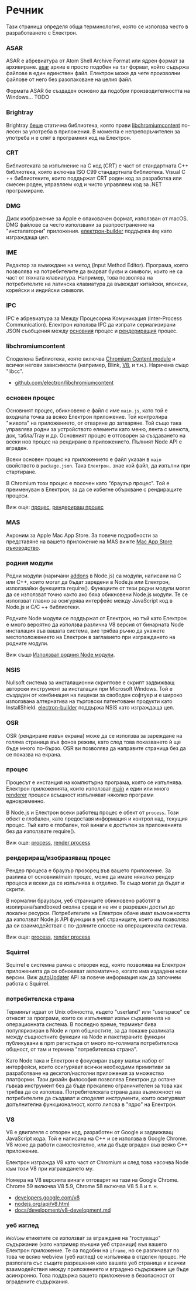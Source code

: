 # Речник

Тази страница определя обща терминология, която се използва често в разработването с Електрон.

### ASAR

ASAR е абревиатура от Atom Shell Archive Format или ядрен формат за архивиране. [asar](https://github.com/electron/asar) архив е просто подобен на `tar` формат, който съдържа файлове в един единствен файл. Електрон може да чете произволни файлове от него без разопаковане на целия файл.

Формата ASAR бе създаден основно да подобри производителността на Windows... TODO

### Brightray

Brightray [беше](https://github.com/electron-archive/brightray) статична библиотека, която прави [libchromiumcontent](#libchromiumcontent) по-лесен за употреба в приложения. В момента е непрепоръчителен за употреба и е слят в програмния код на Електрон.

### CRT

Библиотеката за изпълнение на C код (CRT) е част от стандартната C++ библиотека, която включва ISO C99 стандартната библиотека. Visual C ++ библиотеките, които поддържат CRT роден код за разработка или смесен роден, управляем код и чисто управляем код за .NET програмиране.

### DMG

Диск изображение за Apple е опаковачен формат, използван от macOS. DMG файлове са често използвани за разпространение на "инсталаторни" приложения. [електрон-builder](https://github.com/electron-userland/electron-builder) поддържа `dmg` като изграждаща цел.

### IME

Редактор за въвеждане на метод (Input Method Editor). Програма, която позволява на потребителите да вкарват букви и символи, които не са част от тяхната клавиатура. Например, това позволява на потребителите на латинска клавиатура да въвеждат китайски, японски, корейски и индийски символи.

### IPC

IPC е абревиатура за Между Процесорна Комуникация (Inter-Process Communication). Електрон използва IPC да изпрати сериализирани JSON съобщения между [основния](#main-process) процес и [рендериращия](#renderer-process) процес.

### libchromiumcontent

Споделена Библиотека, която включва [Chromium Content module](https://www.chromium.org/developers/content-module) и всички негови зависимости (например, Blink, [V8](#v8), и т.н.). Наричана също "libcc".

- [github.com/electron/libchromiumcontent](https://github.com/electron/libchromiumcontent)

### основен процес

Основният процес, обикновено е файл с име `main.js`, като той е входната точка за всяко Електрон приложение. Той контролира "живота" на приложението, от отваряне до затваряне. Той също така управлява родни за устройството елементи като меню, лента с менюта, док, табла/Tray и др. Основният процес е отговорен за създаването на всеки нов процес на рендиране в приложението. Пълният Node API е вграден.

Всеки основен процес на приложението е файл указан в `main` свойството в `package.json`. Така `Електрон.` знае кой файл, да изпълни при стартиране.

В Chromium този процес е посочен като "браузър процес". Той е преименуван в Електрон, за да се избегне объркване с рендиращите процеси.

Виж още: [процес](#process), [рендериращ процес](#renderer-process)

### MAS

Акроним за Apple Mac App Store. За повече подробности за представяне на вашето приложение на MAS вижте [Mac App Store ръководство](tutorial/mac-app-store-submission-guide.md).

### родния модули

Родни модули (наричани [addons](https://nodejs.org/api/addons.html) в Node.js) са модули, написани на C или C++, които могат да бъдат заредени в Node.js или Електрон, използвайки функцията require(). Функциите от тези родни модули могат да се използват точно както ако бяха обикновени Node.js модули. Те се използват главно за осигурява интерфейс между JavaScript код в Node.js и C/C ++ библиотеки.

Родните Node модули се поддържат от Eлектрон, но тъй като Eлектрон е много вероятно да използва различна V8 версия от бинарната Node инсталация във вашата система, вие трябва ръчно да укажете местоположението на Електрон в заглавието при изграждането на родните модули.

Виж също [Използват родния Node модули](tutorial/using-native-node-modules.md).

### NSIS

Nullsoft система за инсталационни скриптове е скрипт задвижващ авторски инструмент за инсталация при Microsoft Windows. Той е създаден от комбинация на лицензи за свободен софтуер и е широко използвана алтернатива на търговски патентовани продукти като InstallShield. [electron-builder](https://github.com/electron-userland/electron-builder) поддържа NSIS като изграждаща цел.

### OSR

OSR (рендиране извън екрана) може да се използва за зареждане на голяма страница във фонов режим, като след това показването ѝ ще бъде много по-бързо. OSR ви позволява да направите страница без да се показва на екрана.

### процес

Процесът е инстанция на компютърна програма, която се изпълнява. Електрон приложенията, които използват [main](#main-process) и един или много [renderer](#renderer-process) процеси всъщност изпълняват няколко програми едновременно.

В Node.js и Електрон всеки работещ процес е обект от `process`. Този обект е глобален, като предоставя информация и контрол над, текущия процес. Тъй като е глобален, той винаги е достъпен за приложенията без да използвате require().

Виж още: [process](#main-process), [render process](#renderer-process)

### рендериращ/изобразяващ процес

Рендер процеса е браузър прозорец във вашето приложение. За разлика от основния/main процес, може да имате няколко рендер процеса и всеки да се изпълнява в отделно. Те също могат да бъдат и скрити.

В нормални браузъри, уеб страниците обикновено работят в изолирана/sandboxed околна среда и не им е разрешен достъп до локални ресурси. Потребителите на Електрон обаче имат възможността да използват Node.js API функции в уеб страниците, което им позволява да си взаимодействат с по-долните слоеве на операционната система.

Виж още: [process](#process), [render process](#main-process)

### Squirrel

Squirrel е системна рамка с отворен код, която позволява на Електрон приложенията да се обновяват автоматично, когато има издадени нови версии. Виж [autoUpdater](api/auto-updater.md) API за повече информация как да започнем работа с Squirrel.

### потребителска страна

Терминът идват от Unix обяността, където "userland" или "userspace" се отнасят за програми, които се изпълняват извън сърцевината на операционната система. В последно време, терминът бива популяризиран в Node и npm общностите, за да покаже разликата между същностните функции на Node и пакетираните функции публикувани в npm регистъра от много по-голямата потребителска общност, от там и термина "потребителска страна".

Като Node така и Електрон е фокусиран върху малък набор от интерфейси, които осигуряват всички необходими примитиви за разработване на десктоп/настолни приложения за множество платформи. Тази дизайн философия позволява Електрон да остане гъвкав инструмент без да бъде прекалено ограничителен за това как трябва да се използва. Потребителската страна дава възможност на потребителите да създават и споделят инструменти, които осигуряват допълнителна функционалност, която липсва в "ядро" на Електрон.

### V8

V8 е двигателя с отворен код, разработен от Google и задвижващ JavaScript кода. Той е написана на C++ и се използва в Google Chrome. V8 може да работи самостоятелно, или да бъде вграден във всяко C++ приложение.

Електрон изгражда V8 като част от Chromium и след това насочва Node към този V8 при изграждането му.

Номера на V8 версията винаги отговарят на тази на Google Chrome. Chrome 59 включва V8 5.9, Chrome 58 включва V8 5.8 и т. н.

- [developers.google.com/v8](https://developers.google.com/v8)
- [nodejs.org/api/v8.html](https://nodejs.org/api/v8.html)
- [docs/development/v8-development.md](development/v8-development.md)

### уеб изглед

`WebView` етикетите се използват за вграждане на "гостуващо" съдържание (като например външни уеб страници) във вашето Електрон приложение. Те са подобни на `iframe`, но се различават по това че всяко webview (уеб изглед) се изпълнява в отделен процес. Не разполага със същите разрешения като вашата уеб страница и всички взаимодействия между приложението и вградено съдържание ще бъде асинхронно. Това поддържа вашето приложение в безопасност от вградените съдържания.